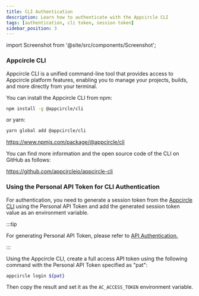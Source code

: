```yaml
---
title: CLI Authentication
description: Learn how to authenticate with the Appcircle CLI
tags: [authentication, cli token, session token]
sidebar_position: 3
---
```


import Screenshot from '@site/src/components/Screenshot';

### Appcircle CLI

Appcircle CLI is a unified command-line tool that provides access to Appcircle platform features, enabling you to manage your projects, builds, and more directly from your terminal.

You can install the Appcircle CLI from npm:

```bash
npm install -g @appcircle/cli
```

or yarn:

```bash
yarn global add @appcircle/cli
```

https://www.npmjs.com/package/@appcircle/cli

You can find more information and the open source code of the CLI on GitHub as follows:

https://github.com/appcircleio/appcircle-cli

### Using the Personal API Token for CLI Authentication

For authentication, you need to generate a session token from the [Appcircle CLI](https://github.com/appcircleio/appcircle-cli#appcircle-command-line-interface) using the Personal API Token and add the generated session token value as an environment variable.

:::tip

For generating Personal API Token, please refer to [API Authentication.](/appcircle-api-and-cli/api-authentication#generatingmanaging-the-personal-api-tokens)

:::

Using the Appcircle CLI, create a full access API token using the following command with the Personal API Token specified as "pat":

```bash
appcircle login ${pat}
```

Then copy the result and set it as the `AC_ACCESS_TOKEN` environment variable.